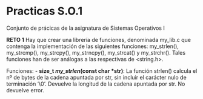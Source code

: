 # Practicas S.O.1
 Conjunto de prácicas de la asignatura de Sistemas Operativos I


**RETO 1**
    Hay que crear una librería de funciones, denominada  my_lib.c que contenga la implementación de  las siguientes funciones: my_strlen(), my_strcmp(), my_strcpy(), my_strncpy(),  my_strcat() y my_strchr(). Tales funciones han de ser análogas a las respectivas de <string.h>.

Funciones:
    - **size_t *my_strlen*(const char *str)**: La función strlen() calcula el nº de bytes de la cadena apuntada por str, sin incluir el carácter nulo de terminación ‘\0’. Devuelve la longitud de la cadena apuntada por str. No devuelve error.